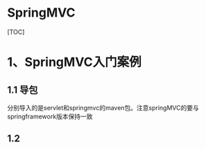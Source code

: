 # SpringMVC

[TOC]

# 1、SpringMVC入门案例

## 1.1 导包

分别导入的是servlet和springmvc的maven包。注意springMVC的要与springframework版本保持一致

## 1.2 
